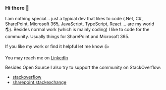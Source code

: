 ### Hi there 👋

I am nothing special... just a typical dev that likes to code (.Net, C#, SharePoint, Microsoft 365, JavaScript, TypeScript, React ... are my world 🌎). Besides normal work (which is mainly coding) I like to code for the community. Usually things for SharePoint and Microsoft 365.

If you like my work or find it helpful let me know 👍

You may reach me on [LinkedIn](https://www.linkedin.com/in/adam-w%C3%B3jcik-9b7777a6/)

Besides Open Source I also try to support the community on StackOverflow:
- [stackoverflow](https://stackoverflow.com/users/11672309/adam)
- [sharepoint.stackexchange](https://sharepoint.stackexchange.com/users/84913/adam)
